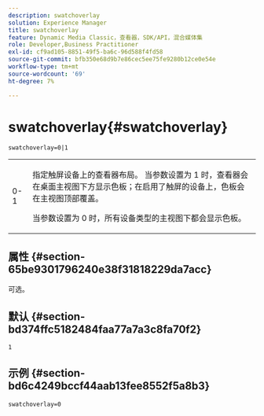 ```yaml
---
description: swatchoverlay
solution: Experience Manager
title: swatchoverlay
feature: Dynamic Media Classic，查看器，SDK/API，混合媒体集
role: Developer,Business Practitioner
exl-id: cf9ad105-8851-49f5-ba6c-96d588f4fd58
source-git-commit: bfb350e68d9b7e86cec5ee75fe9280b12ce0e54e
workflow-type: tm+mt
source-wordcount: '69'
ht-degree: 7%

---
```


# swatchoverlay{#swatchoverlay}

`swatchoverlay=0|1`

<table id="table_9B98C97485DD4DEB8A6ECBCE8DF6B886"> 
 <tbody> 
  <tr> 
   <td colname="col1"> <p> <span class="codeph"> 0-1  </span> </p> </td> 
   <td colname="col2"> <p>指定触屏设备上的查看器布局。 当参数设置为<span class="codeph"> 1 </span>时，查看器会在桌面主视图下方显示色板；在启用了触屏的设备上，色板会在主视图顶部覆盖。 </p> <p>当参数设置为<span class="codeph"> 0 </span>时，所有设备类型的主视图下都会显示色板。 </p> </td> 
  </tr> 
 </tbody> 
</table>

## 属性 {#section-65be9301796240e38f31818229da7acc}

可选。

## 默认 {#section-bd374ffc5182484faa77a7a3c8fa70f2}

`1`

## 示例 {#section-bd6c4249bccf44aab13fee8552f5a8b3}

`swatchoverlay=0`
